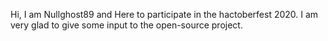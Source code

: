 Hi, I am Nullghost89 and Here to participate in the hactoberfest 2020. I am very glad to give some input to the open-source project.
